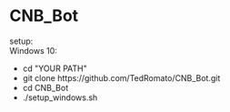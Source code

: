 # CNB_Bot
setup:<br>
Windows 10:<br>
<ul>
  <li>cd "YOUR PATH"<br></li>
  <li>git clone https://github.com/TedRomato/CNB_Bot.git<br></li>
  <li>cd CNB_Bot<br></li>
  <li>./setup_windows.sh<br></li>
</ul>
